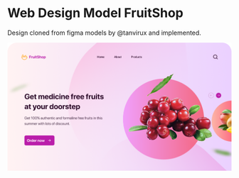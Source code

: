 # Web Design Model FruitShop
Design cloned from figma models by @tanvirux and implemented. 

![myimage-alt-tag](assets/images/model.png)

